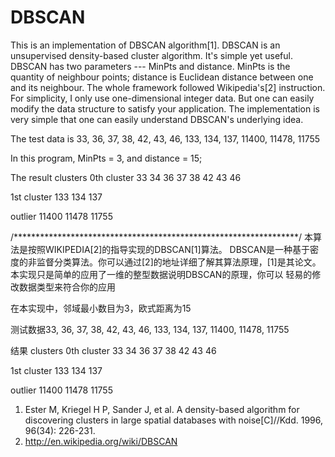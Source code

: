 # DBSCAN
This is an implementation of DBSCAN algorithm[1]. DBSCAN is an unsupervised density-based cluster algorithm. It's simple yet useful. DBSCAN has two parameters --- MinPts and distance. MinPts is the quantity of neighbour points; distance is Euclidean distance between one and its neighbour.
The whole framework  followed Wikipedia's[2] instruction. For simplicity, I only use one-dimensional integer data. But one can easily modify the data structure to satisfy your application. The implementation is very simple that one can easily understand DBSCAN's underlying idea.

The test data is 33, 36, 37, 38, 42, 43, 46, 133, 134, 137, 11400, 11478, 11755

In this program, MinPts = 3, and distance = 15;

The result 
clusters
0th cluster
33 34 36 37 38 42 43 46

1st cluster
133 134 137

outlier
11400 11478 11755
 
 /*****************************************************************/
 本算法是按照WIKIPEDIA[2]的指导实现的DBSCAN[1]算法。 DBSCAN是一种基于密度的非监督分类算法。你可以通过[2]的地址详细了解其算法原理，[1]是其论文。本实现只是简单的应用了一维的整型数据说明DBSCAN的原理，你可以
 轻易的修改数据类型来符合你的应用
 
 在本实现中，邻域最小数目为3，欧式距离为15
 
 测试数据33, 36, 37, 38, 42, 43, 46, 133, 134, 137, 11400, 11478, 11755
 
 结果
 clusters
0th cluster
33 34 36 37 38 42 43 46

1st cluster
133 134 137

outlier
11400 11478 11755
 




1. Ester M, Kriegel H P, Sander J, et al. A density-based algorithm for discovering clusters in large spatial databases with noise[C]//Kdd. 1996, 96(34): 226-231.
2. http://en.wikipedia.org/wiki/DBSCAN
